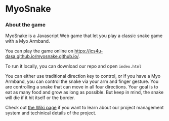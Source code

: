 # MyoSnake

### About the game

MyoSnake is a Javascript Web game that let you play a classic snake game with a Myo Armband. 

You can play the game online on https://ics4u-dasa.github.io/myosnake.github.io/.

To run it locally, you can download our repo and open ```index.html```

You can either use traditional direction key to control, or if you have a Myo Armband, you can control the snake via your arm and finger gesture. You are controlling a snake that can move in all four directions. Your goal is to eat as many food and grow as long as possible. But keep in mind, the snake will die if it hit itself or the border.

Check out [the Wiki page](https://github.com/ICS4U-DASA/dasa.github.io/wiki) if you want to learn about our project management system and techinical details of the project.
